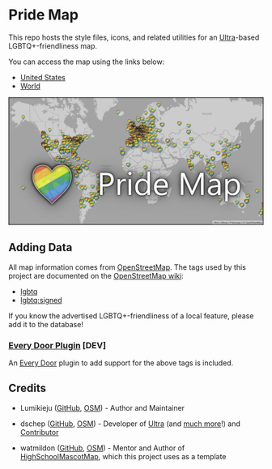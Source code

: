 # Pride Map

This repo hosts the style files, icons, and related utilities for an [Ultra](https://overpass-ultra.us/)-based LGBTQ+-friendliness map.

You can access the map using the links below:

* [United States](https://overpass-ultra.us/#map&query=url:https://raw.githubusercontent.com/Lumikeiju/pride-map/refs/heads/main/ultra-query/pride-map-us.ultra)
* [World](https://overpass-ultra.us/#map&query=url:https://raw.githubusercontent.com/Lumikeiju/pride-map/refs/heads/main/ultra-query/pride-map-world.ultra)

![image](images/pride-map-github-social-preview.png)

## Adding Data

All map information comes from [OpenStreetMap](https://www.openstreetmap.org/). The tags used by this project are documented on the [OpenStreetMap wiki](https://wiki.openstreetmap.org/):

* [lgbtq](https://wiki.openstreetmap.org/wiki/Key:lgbtq)
* [lgbtq:signed](https://wiki.openstreetmap.org/wiki/Key:lgbtq:signed)

If you know the advertised LGBTQ+-friendliness of a local feature, please add it to the database!

### [Every Door Plugin](https://github.com/Lumikeiju/pride-map/tree/main/every-door-plugin) [DEV]

An [Every Door](https://every-door.app/) plugin to add support for the above tags is included.

## Credits

* Lumikieju ([GitHub](https://github.com/Lumikeiju), [OSM](https://www.openstreetmap.org/user/Lumikeiju)) - Author and Maintainer

* dschep ([GitHub](https://github.com/dschep), [OSM](https://www.openstreetmap.org/user/dpschep)) - Developer of [Ultra](https://gitlab.com/trailstash/ultra) (and [much more](https://github.com/dschep?tab=repositories)!) and [Contributor](https://github.com/Lumikeiju/openstreetmap/pull/1)

* watmildon ([GitHub](https://github.com/watmildon), [OSM](https://www.openstreetmap.org/user/watmildon)) - Mentor and Author of [HighSchoolMascotMap](https://github.com/watmildon/HighSchoolMascotMap), which this project uses as a template
